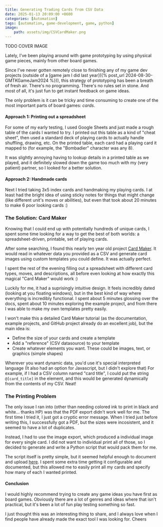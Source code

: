 ```yaml
---
title: Generating Trading Cards from CSV Data
date: 2025-01-13 20:09:00 +0600
categories: [Automation]
tags: [automation, game-development, game, python]
image:
    path: assets/img/CSVCardMaker.png
---
```


TODO COVER IMAGE

Lately, I've been playing around with game prototyping by using physical game pieces, mainly from other board games.

Since I've never gotten remotely close to finishing any of my game dev projects (outside of a [game jam I did last year]({% post_url 2024-08-30-GMTKGameJam2024 %})), this strategy of prototyping has been a breath of fresh air. There's no programming. There's no rules set in stone. And most of all, it's just fun to get instant feedback on game ideas.

The only problem is it can be tricky and time consuming to create one of the most important parts of board games: *cards*.


#### Approach 1: Printing out a spreadsheet
For some of my early testing, I used Google Sheets and just made a rough table of the cards I wanted to try. I printed out this table as a kind of "cheat sheet", then used a standard deck of playing cards to actually handle shuffling, drawing, etc. On the printed table, each card had a playing card it mapped to (for example, the "Bombadier" character was any 8).

It was slightly annoying having to lookup details in a printed table as we played, and it definitely slowed down the game too much with my (very patient) partner, so I looked for a better solution.

#### Approach 2: Handmade cards
Next I tried taking 3x5 index cards and handmaking my playing cards. I at least had the bright idea of using sticky notes for things that might change (like different unit's moves or abilities), but even that took about 20 minutes to make 6 poor looking cards :)

### The Solution: Card Maker
Knowing that I could end up with potentially hundreds of unique cards, I spent some time looking for a way to get the best of both worlds: a spreadsheet-driven, printable, set of playing cards.

After some searching, I found this nearly ten year old project [Card Maker](https://github.com/nhmkdev/cardmaker). It would read in whatever data you provided as a CSV and generate card images using custom templates you could define. It was actually perfect.

I spent the rest of the evening filling out a spreadsheet with different card types, moves, and descriptions, all before even looking at how exactly this magical "Card Maker" would work :)

Luckily for me, it had a suprisingly intuitive design. It feels incredibly dated (looking at you floating windows), but in the best kind of way where everything is incredibly functional. I spent about 5 minutes glossing over the docs, spent about 10 minutes exploring the example project, and from there I was able to make my own templates pretty easily.

I won't make this a detailed Card Maker tutorial (as the documentation, example projects, and GitHub project already do an excellent job), but the main idea is:
- Define the size of your cards and create a template
- Add a "reference" (CSV datasource) to your template
- Create whatever elements you want. These could be images, text, or graphics (simple shapes)

Wherever you want dynamic data, you'd use it's special interpreted language (It also had an option for Javascript, but I didn't explore that) For example, if I had a CSV column named "card title", I could put the string `@[card_title]` in the element, and this would be generated dynamically from the contents of my CSV. Neat!

### The Printing Problem
The only issue I ran into (other than needing colored ink to print in black and white... thanks HP) was that the PDF export didn't work well for me. The first time I tried it, I just got a cryptic error message. When I tried just before writing this, I successfully got a PDF, but the sizes were incosistent, and it seemed to have a lot of duplicates.

Instead, I had to use the image export, which produced a individual image for every single card. I did not want to individual print all of those, so I decided to generate and write a Python script that would pack them for me.

The script itself is pretty simple, but it seemed helpful enough to document and upload [here](https://github.com/TraySimpson/image-packer). I spent some extra time getting it configurable and documented, but this allowed me to easily print all my cards and specify how many of each I wanted printed.

#### Conclusion
I would highly recommend trying to create any game ideas you have first as board games. Obviously there are a lot of genres and ideas where that isn't practical, but it's been a lot of fun play testing something so fast.

I just thought this was an interesting thing to share, and I always love when I find people have already made the exact tool I was looking for. Cheers
